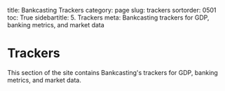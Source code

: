 ﻿title: Bankcasting Trackers
category: page
slug: trackers
sortorder: 0501
toc: True
sidebartitle: 5. Trackers
meta: Bankcasting trackers for GDP, banking metrics, and market data

# Trackers

This section of the site contains Bankcasting's trackers for GDP, banking metrics, and market data.